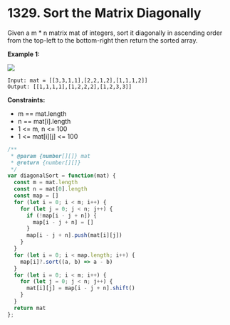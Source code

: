 # 1329. Sort the Matrix Diagonally

Given a m * n matrix mat of integers, sort it diagonally in ascending order from the top-left to the bottom-right then return the sorted array.

 

**Example 1:**

![](https://assets.leetcode.com/uploads/2020/01/21/1482_example_1_2.png)

```
Input: mat = [[3,3,1,1],[2,2,1,2],[1,1,1,2]]
Output: [[1,1,1,1],[1,2,2,2],[1,2,3,3]]
```

**Constraints:**

- m == mat.length
- n == mat[i].length
- 1 <= m, n <= 100
- 1 <= mat[i][j] <= 100


```javascript
/**
 * @param {number[][]} mat
 * @return {number[][]}
 */
var diagonalSort = function(mat) {
  const m = mat.length
  const n = mat[0].length
  const map = []
  for (let i = 0; i < m; i++) {
    for (let j = 0; j < n; j++) {
      if (!map[i - j + n]) {
        map[i - j + n] = []
      }
      map[i - j + n].push(mat[i][j])
    }
  }
  for (let i = 0; i < map.length; i++) {
    map[i]?.sort((a, b) => a - b)
  }
  for (let i = 0; i < m; i++) {
    for (let j = 0; j < n; j++) {
      mat[i][j] = map[i - j + n].shift()
    }
  }
  return mat
};
```
